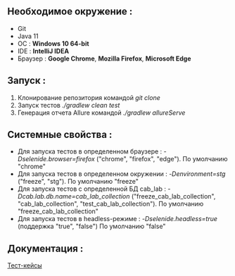 ## Необходимое окружение :
- Git
- Java 11
- ОС : **Windows 10 64-bit**
- IDE : **IntelliJ IDEA**
- Браузер : **Google Chrome**, **Mozilla Firefox**, **Microsoft Edge**


## Запуск :
1. Клонирование репозитория командой _git clone_
2. Запуск тестов
   _./gradlew clean test_
3. Генерация отчета Allure командой _./gradlew allureServe_


## Системные свойства :
- Для запуска тестов в определенном браузере : _-Dselenide.browser=firefox_ ("chrome", "firefox", "edge").
По умолчанию "chrome"
- Для запуска тестов в определенном окружении : _-Denvironment=stg_ ("freeze", "stg").
По умолчанию "freeze"
- Для запуска тестов с определенной БД cab_lab : _-Dcab.lab.db.name=cab_lab_collection_ ("freeze_cab_lab_collection", "cab_lab_collection", "test_cab_lab_collection").
По умолчанию "freeze_cab_lab_collection"
- Для запуска тестов в headless-режиме : _-Dselenide.headless=true_ (поддержка "true", "false")
По умолчанию "false"

## Документация :
[Тест-кейсы](https://testit.smuit.ru/projects/8271/tests?isolatedSection=32d71e85-1002-4bea-a286-827d707e3a07)
